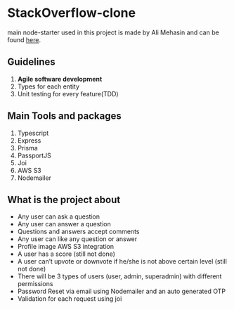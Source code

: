 # StackOverflow-clone

main node-starter used in this project is made by Ali Mehasin and can be found [here]. 

## Guidelines

1. **Agile software development**
2. Types for each entity 
3. Unit testing for every feature(TDD)

## Main Tools and packages

1. Typescript
2. Express
3. Prisma
4. PassportJS
5. Joi
6. AWS S3
7. Nodemailer

## What is the project about

- Any user can ask a question
- Any user can answer a question
- Questions and answers accept comments
- Any user can like any question or answer 
- Profile image AWS S3 integration 
- A user has a score (still not done)
- A user can’t upvote or downvote if he/she is not above certain level (still not done)
- There will be 3 types of users (user, admin, superadmin) with different permissions
- Password Reset via email using Nodemailer and an auto generated OTP
- Validation for each request using joi

[here]: https://github.com/alimehasin/node-starter
